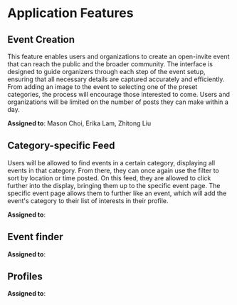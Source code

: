 # Application Features

## Event Creation

This feature enables users and organizations to create an open-invite event that can reach the public and the broader community. The interface is designed to guide organizers through each step of the event setup, ensuring that all necessary details are captured accurately and efficiently. From adding an image to the event to selecting one of the preset categories, the process will encourage those interested to come. Users and organizations will be limited on the number of posts they can make within a day. 


**Assigned to**: Mason Choi, Erika Lam, Zhitong Liu
  
## Category-specific Feed

Users will be allowed to find events in a certain category, displaying all events in that category. From there, they can once again use the filter to sort by location or time posted. On this feed, they are allowed to click further into the display, bringing them up to the specific event page. The specific event page allows them to further like an event, which will add the event's category to their list of interests in their profile.


**Assigned to**: 

## Event finder



**Assigned to**: 

## Profiles


**Assigned to**: 
